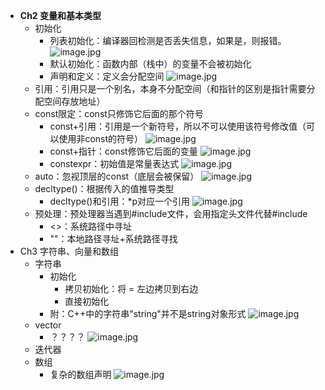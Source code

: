 - **Ch2 变量和基本类型**
	- 初始化
		- 列表初始化：编译器回检测是否丢失信息，如果是，则报错。 ![image.jpg](../assets/7f882854-435a-422f-8fb6-2ab5d0a14363-1115003.jpg)
		- 默认初始化：函数内部（栈中）的变量不会被初始化
		- 声明和定义：定义会分配空间 ![image.jpg](../assets/0a9ed9a4-cc0e-4da7-831d-95eece3cb72b-1115003.jpg)
	- 引用：引用只是一个别名，本身不分配空间（和指针的区别是指针需要分配空间存放地址）
	- const限定：const只修饰它后面的那个符号
		- const+引用：引用是一个新符号，所以不可以使用该符号修改值（可以使用非const的符号） ![image.jpg](../assets/66c2ba9f-8fcc-49ae-8fb7-b6d3b07cc862-1115003.jpg)
		- const+指针：const修饰它后面的变量 ![image.jpg](../assets/a2394b1e-34a5-4dbc-b719-27739235fd2f-1115003.jpg)
		- constexpr：初始值是常量表达式 ![image.jpg](../assets/54daeacd-e9f3-46f1-95d4-2f88b7a0e260-1115003.jpg)
	- auto：忽视顶层的const（底层会被保留） ![image.jpg](../assets/f2f9c9b1-50de-4bad-907f-e8cc1669b5d4-1115003.jpg)
	- decltype()：根据传入的值推导类型
		- decltype()和引用：*p对应一个引用 ![image.jpg](../assets/2ecf19a0-f87c-4c0f-a9e8-580ed6db61df-1115003.jpg)
	- 预处理：预处理器当遇到#include文件，会用指定头文件代替#include
		- <>：系统路径中寻址
		- ""：本地路径寻址+系统路径寻找
- Ch3 字符串、向量和数组
	- 字符串
		- 初始化
			- 拷贝初始化：将 = 左边拷贝到右边
			- 直接初始化
		- 附：C++中的字符串"string"并不是string对象形式 ![image.jpg](../assets/c848e57e-fc40-4c16-a7c5-fc31f6873d9f-1115003.jpg)
	- vector
		- ？？？？ ![image.jpg](../assets/93101104-88e5-4674-8a6d-68b4089be799-1115003.jpg)
	- 迭代器
	- 数组
		- 复杂的数组声明 ![image.jpg](../assets/2dcad2c4-5747-472a-bbfd-2958652725f0-1115003.jpg)